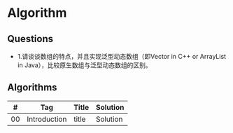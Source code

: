 # Algorithm

## Questions

* 1.请谈谈数组的特点，并且实现泛型动态数组（即Vector in C++ or ArrayList in Java），比较原生数组与泛型动态数组的区别。

## Algorithms

|#|Tag|Title|Solution|
|:---:|:---:|:---|:---|
|00|Introduction|title|Solution|

